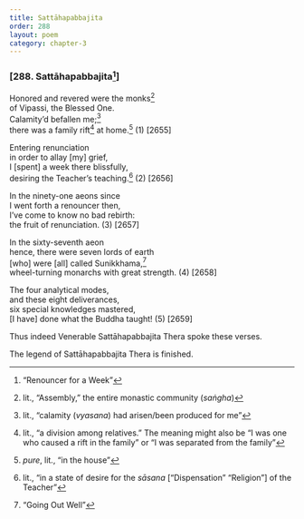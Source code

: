 ```yaml
---
title: Sattāhapabbajita
order: 288
layout: poem
category: chapter-3
---
```


### \[288. Sattāhapabbajita[^1]\]

Honored and revered were the monks[^2]  
of Vipassi, the Blessed One.  
Calamity’d befallen me;[^3]  
there was a family rift[^4] at home.[^5] (1) \[2655\]

Entering renunciation  
in order to allay \[my\] grief,  
I \[spent\] a week there blissfully,  
desiring the Teacher’s teaching.[^6] (2) \[2656\]

In the ninety-one aeons since  
I went forth a renouncer then,  
I’ve come to know no bad rebirth:  
the fruit of renunciation. (3) \[2657\]

In the sixty-seventh aeon  
hence, there were seven lords of earth  
\[who\] were \[all\] called Sunikkhama,[^7]  
wheel-turning monarchs with great strength. (4) \[2658\]

The four analytical modes,  
and these eight deliverances,  
six special knowledges mastered,  
\[I have\] done what the Buddha taught! (5) \[2659\]

Thus indeed Venerable Sattāhapabbajita Thera spoke these verses.

The legend of Sattāhapabbajita Thera is finished.

[^1]: “Renouncer for a Week”

[^2]: lit., “Assembly,” the entire monastic community (*saṅgha*)

[^3]: lit., “calamity (*vyasana*) had arisen/been produced for me”

[^4]: lit., “a division among relatives.” The meaning might also be “I was one who caused a rift in the family” or “I was separated from the family”

[^5]: *pure*, lit., “in the house”

[^6]: lit., “in a state of desire for the *sāsana* \[“Dispensation” “Religion”\] of the Teacher”

[^7]: “Going Out Well”
